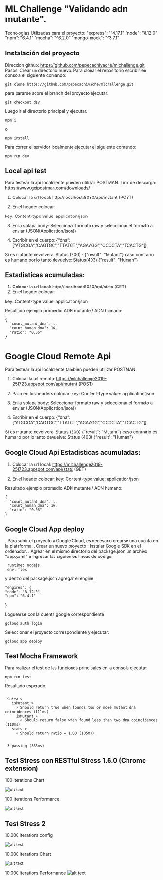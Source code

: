 # ML Challenge "Validando adn mutante".

Tecnologias Utilizadas para el proyecto:
 "express": "^4.17.1"
 "node": "8.12.0"
 "npm": "6.4.1"
 "mocha": "^6.2.0"
 "mongo-mock": "^3.7.1"
 
 ## Instalación del proyecto
 Direccion github: https://github.com/pepecachivache/mlchallenge.git
 Pasos:
 Crear un directorio nuevo.
 Para clonar el repositorio escribir en consola el siguiente comando:
 ```
 git clone https://github.com/pepecachivache/mlchallenge.git
 ```
 para pararse sobre el branch del proyecto ejecutar:
  ```
  git checkout dev
   ```
 Luego ir al directorio principal y ejecutar.
 
 ```
 npm i
 ```
 o
 ```
 npm install
 ```
 Para correr el servidor localmente ejecutar el siguiente comando:
 ```
 npm run dev
 ```
 ## Local api test
 
 Para testear la api localmente pueden utilizar POSTMAN.
 Link de descarga: https://www.getpostman.com/downloads/
 
 1. Colocar la url local: http://localhost:8080/api/mutant (POST) 
 
 2. En el header colocar:
 
 key: Content-type  value: application/json
 
 3. En la solapa body:
 Seleccionar formato raw y seleccionar el formato a enviar (JSON(Application/json))
 
 4. Escribir en el cuerpo:
 {“dna”:["ATGCGA","CAGTGC","TTATGT","AGAAGG","CCCCTA","TCACTG"]}
 
 Si es mutante devolvera: Status (200) : {"result": "Mutant"} caso contrario es humano por lo tanto devuelve: Status(403)
 {"result": "Human"}
 
 ## Estadisticas acumuladas:
 
 1. Colocar la url local: http://localhost:8080/api/stats (GET)
 2. En el header colocar:
 
 key: Content-type  value: application/json
 
 Resultado ejemplo promedio ADN mutante / ADN humano:
  ```
 {
    "count_mutant_dna": 1,
    "count_human_dna": 16,
    "ratio": "0.06"
}

 ```
 
 # Google Cloud Remote Api
 
 Para testear la api localmente tambien pueden utilizar POSTMAN.
 
  1. Colocal la url remota: https://mlchallenge2019-251723.appspot.com/api/mutant (POST)
 
  2. Paso en los headers colocar:
 key: Content-type  value: application/json
 
 3. En la solapa body:
 Seleccionar formato raw y seleccionar el formato a enviar (JSON(Application/json))
 
 4. Escribir en el cuerpo:
 {“dna”:["ATGCGA","CAGTGC","TTATGT","AGAAGG","CCCCTA","TCACTG"]}
 
 Si es mutante devolvera: Status (200) {"result": "Mutant"} caso contrario es humano por lo tanto devuelve: Status (403)
 {"result": "Human"}
 
 
  ## Google Cloud Api Estadisticas acumuladas:
 
 1. Colocar la url local: https://mlchallenge2019-251723.appspot.com/api/stats (GET)
 
 2. En el header colocar:
 key: Content-type  value: application/json
 
 Resultado ejemplo promedio ADN mutante / ADN humano:
  ```
 {
    "count_mutant_dna": 1,
    "count_human_dna": 16,
    "ratio": "0.06"
}

 ```

## Google Cloud App deploy

. Para subir el proyecto a Google Cloud, es necesario crearse una cuenta en la plataforma.
. Crear un nuevo proyecto
. Instalar Google SDK en el ordenador.
. Agrear en el mismo directorio del package.json un archivo "app.yaml" e ingresar las siguientes lineas de codigo:

```
 runtime: nodejs
 env: flex
```

  y dentro del package.json agregar el engine:
  

    "engines": {
    "node": "8.12.0",
    "npm": "6.4.1"
  }


     
Loguearse con la cuenta google correspondiente


 ```
gcloud auth login
 ```
      
Seleccionar el proyecto correspondiente y ejecutar:

```
gcloud app deploy
```

## Test Mocha Framework

Para realizar el test de las funciones principales en la consola ejecutar:

 ```
npm run test
 ```

Resultado esperado:

 ```
 
  Suite >
    isMutant >
      ✓ Should return true when founds two or more mutant dna coincidences (111ms)
      isMutant >
        ✓ Should return false when found less than two dna coincidences (110ms)
    stats >
      ✓ Should return ratio = 1.00 (105ms)


  3 passing (336ms)

 ```
 
 
 ## Test Stress con RESTful Stress 1.6.0 (Chrome extension)
 
 100 iterations Chart
 
 ![alt text](https://ia601507.us.archive.org/16/items/capturadepantalla20190902alas23.39.23/Captura%20de%20pantalla%202019-09-02%20a%20las%2023.39.08.png)
 
100 Iterations Performance

 ![alt text](https://ia601404.us.archive.org/27/items/capturadepantalla20190902alas23.39.23_201909/Captura%20de%20pantalla%202019-09-02%20a%20las%2023.39.23.png)

 ## Test Stress 2

10.000 Iterations config

 ![alt text](https://ia601506.us.archive.org/24/items/capturadepantalla20190903alas21.00.32/Captura%20de%20pantalla%202019-09-03%20a%20las%2021.00.43.png)

 10.000 Iterations Chart

![alt text](https://ia601506.us.archive.org/24/items/capturadepantalla20190903alas21.00.32/Captura%20de%20pantalla%202019-09-03%20a%20las%2021.00.19.png)
 

 10.000 Iterations Performance
 ![alt text](https://ia601506.us.archive.org/24/items/capturadepantalla20190903alas21.00.32/Captura%20de%20pantalla%202019-09-03%20a%20las%2021.00.32.png)
              
      
  
 

 
 
 
 
